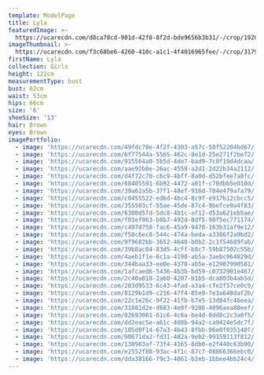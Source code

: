 ```yaml
---
template: ModelPage
title: Lyla
featuredImage: >-
  https://ucarecdn.com/d8ca78cd-901d-42f8-8f2d-bde9656b3b31/-/crop/1920x703/0,28/-/preview/
imageThumbnail: >-
  https://ucarecdn.com/f3c68be6-4260-410c-a1c1-4f4016965fee/-/crop/3179x3788/156,0/-/preview/
firstName: Lyla
collection: Girls
height: 122cm
measurementType: bust
bust: 62cm
waist: 53cm
hips: 66cm
size: '6'
shoeSize: '13'
hair: Brown
eyes: Brown
imagePortfolio:
  - image: 'https://ucarecdn.com/49fdc78e-4f2f-4303-a57c-58f52204bd67/'
  - image: 'https://ucarecdn.com/6f77544a-5565-462c-8e1d-25e271f2be72/'
  - image: 'https://ucarecdn.com/915564a0-5b5d-4de7-bad9-7c8f19d4dcaa/'
  - image: 'https://ucarecdn.com/aae92b0e-26ac-4558-a2d1-2d22b34a2112/'
  - image: 'https://ucarecdn.com/d4f72c70-c6c9-4bff-8a0d-d52bfee7a8fc/'
  - image: 'https://ucarecdn.com/68405591-6b92-4472-a01f-c70dbb5e010d/'
  - image: 'https://ucarecdn.com/39a62a5b-37f1-48ef-916d-784e479afa79/'
  - image: 'https://ucarecdn.com/c0455522-ed6d-4bc4-8c9f-e917b12cbcc5/'
  - image: 'https://ucarecdn.com/355503cf-55ae-45de-87c4-9befce9a4f83/'
  - image: 'https://ucarecdn.com/6300d5fd-5dc8-4b1c-af12-d53a621eb5ae/'
  - image: 'https://ucarecdn.com/f03ef963-b8b7-492d-8df5-98f5ec771174/'
  - image: 'https://ucarecdn.com/c497d758-fac6-45a9-9478-163b31af9e12/'
  - image: 'https://ucarecdn.com/f58c6ec8-544c-474a-beda-a3386f2a9bd2/'
  - image: 'https://ucarecdn.com/9f9682bb-3652-4640-b0b2-2c1f54689fab/'
  - image: 'https://ucarecdn.com/39b8ac04-83d5-4cff-b8c7-59b87502c55b/'
  - image: 'https://ucarecdn.com/4aeb1f1e-6c1a-4190-ab5a-3aebc964829d/'
  - image: 'https://ucarecdn.com/344baa33-ee0e-4370-ab5e-e12987990581/'
  - image: 'https://ucarecdn.com/1afcaed6-5436-4b3b-bd59-c0732901e467/'
  - image: 'https://ucarecdn.com/2c40a818-2a60-4207-b1b5-dca803b4ab5d/'
  - image: 'https://ucarecdn.com/203d9533-6c43-4fad-a3a4-cfe2f57ce0c9/'
  - image: 'https://ucarecdn.com/8129b1d9-c216-47f4-85e9-7e3a648daf2b/'
  - image: 'https://ucarecdn.com/22c1e26c-9f22-41fb-b7e5-13d84fc46eea/'
  - image: 'https://ucarecdn.com/31881d2e-d683-4e0f-9286-4096aea88eef/'
  - image: 'https://ucarecdn.com/82693001-61c6-4c6a-be4d-0dd8c2c3a0f5/'
  - image: 'https://ucarecdn.com/dd2eac5e-a61c-408b-94a2-ca9424e5dc7f/'
  - image: 'https://ucarecdn.com/105d0f14-67a3-4b43-8fbb-06e0f035140f/'
  - image: 'https://ucarecdn.com/90671da2-fd31-482a-9eb2-99159113f812/'
  - image: 'https://ucarecdn.com/138983af-73f4-4165-8db0-e2f440c63b90/'
  - image: 'https://ucarecdn.com/e2552f88-93ac-4f1c-87c7-08866366ebc0/'
  - image: 'https://ucarecdn.com/dda38166-f9c3-4861-b2eb-1bbee4bb24c4/'
---
```


